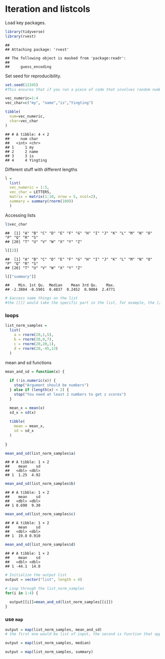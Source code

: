 Iteration and listcols
================

Load key packages.

``` r
library(tidyverse)
library(rvest)
```

    ## 
    ## Attaching package: 'rvest'

    ## The following object is masked from 'package:readr':
    ## 
    ##     guess_encoding

Set seed for reproducibility.

``` r
set.seed(12345)
#This ensures that if you run a piece of code that involves random numbers, you'll get the same results each time you run it, making your code reproducible
```

``` r
vec_numeric=1:4
vec_char=c("my", "name","is","Yingting")

tibble(
  num=vec_numeric,
  char=vec_char
)
```

    ## # A tibble: 4 × 2
    ##     num char    
    ##   <int> <chr>   
    ## 1     1 my      
    ## 2     2 name    
    ## 3     3 is      
    ## 4     4 Yingting

Different stuff with different lengths

``` r
l = 
  list(
  vec_numeric = 1:5,
  vec_char = LETTERS,
  matrix = matrix(1:10, nrow = 5, ncol=2),
  summary = summary(rnorm(100))
  )
```

Accessing lists

``` r
l$vec_char
```

    ##  [1] "A" "B" "C" "D" "E" "F" "G" "H" "I" "J" "K" "L" "M" "N" "O" "P" "Q" "R" "S"
    ## [20] "T" "U" "V" "W" "X" "Y" "Z"

``` r
l[[2]]
```

    ##  [1] "A" "B" "C" "D" "E" "F" "G" "H" "I" "J" "K" "L" "M" "N" "O" "P" "Q" "R" "S"
    ## [20] "T" "U" "V" "W" "X" "Y" "Z"

``` r
l[["summary"]]
```

    ##    Min. 1st Qu.  Median    Mean 3rd Qu.    Max. 
    ## -2.3804 -0.5901  0.4837  0.2452  0.9004  2.4771

``` r
# $access name things on the list
#the [[]] would take the specific part in the list, for example, the [[2]] would be var_char as it is second one
```

### loops

``` r
list_norm_samples = 
  list(
    a = rnorm(20,1,5),
    b = rnorm(20,0,7),
    c = rnorm(20,20,1),
    d = rnorm(20,-45,13)
  )
```

mean and sd functions

``` r
mean_and_sd = function(x) {
  
  if (!is.numeric(x)) {
    stop("Argument should be numbers")
  } else if (length(x) < 2) {
    stop("You need at least 2 numbers to get z scores")
  }

  mean_x = mean(x)
  sd_x = sd(x)
  
  tibble(
    mean = mean_x,
    sd = sd_x
  )
  
}
```

``` r
mean_and_sd(list_norm_samples$a)
```

    ## # A tibble: 1 × 2
    ##    mean    sd
    ##   <dbl> <dbl>
    ## 1  1.25  4.92

``` r
mean_and_sd(list_norm_samples$b)
```

    ## # A tibble: 1 × 2
    ##    mean    sd
    ##   <dbl> <dbl>
    ## 1 0.690  9.30

``` r
mean_and_sd(list_norm_samples$c)
```

    ## # A tibble: 1 × 2
    ##    mean    sd
    ##   <dbl> <dbl>
    ## 1  19.8 0.910

``` r
mean_and_sd(list_norm_samples$d)
```

    ## # A tibble: 1 × 2
    ##    mean    sd
    ##   <dbl> <dbl>
    ## 1 -44.1  14.0

``` r
# Initialize the output list
output = vector("list", length = 4)

# Loop through the list_norm_samples
for(i in 1:4) {
  
  output[[i]]=mean_and_sd(list_norm_samples[[i]])
}
```

### use `map`

``` r
output = map(list_norm_samples, mean_and_sd)
# the first one would be list of input, the second is function that apply

output = map(list_norm_samples, median)

output = map(list_norm_samples, summary)
```
